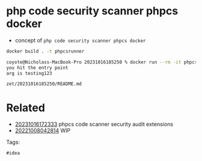 # php code security scanner phpcs docker

- concept of `php code security scanner phpcs docker`

```bash
docker build . -t phpcsrunner

coyote@Nicholass-MacBook-Pro 20231016185250 % docker run --rm -it phpcsrunner testing123
you hit the entry point
arg is testing123
```

` zet/20231016185250/README.md `

# Related

- [20231016172333](/zet/20231016172333/README.md) phpcs code scanner security audit extensions
- [20221008042814](/zet/20221008042814/README.md) WIP

Tags:

    #idea
